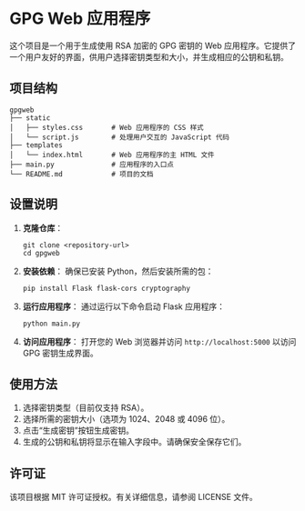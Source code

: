 # GPG Web **应用程序**

这个项目是一个用于生成使用 RSA 加密的 GPG 密钥的 Web 应用程序。它提供了一个用户友好的界面，供用户选择密钥类型和大小，并生成相应的公钥和私钥。

## 项目结构

```
gpgweb
├── static
│   ├── styles.css       # Web 应用程序的 CSS 样式
│   └── script.js        # 处理用户交互的 JavaScript 代码
├── templates
│   └── index.html       # Web 应用程序的主 HTML 文件
├── main.py              # 应用程序的入口点
└── README.md            # 项目的文档
```

## 设置说明

1. **克隆仓库**：
   ```
   git clone <repository-url>
   cd gpgweb
   ```

2. **安装依赖**：
   确保已安装 Python，然后安装所需的包：
   ```
   pip install Flask flask-cors cryptography
   ```

3. **运行应用程序**：
   通过运行以下命令启动 Flask 应用程序：
   ```
   python main.py
   ```

4. **访问应用程序**：
   打开您的 Web 浏览器并访问 `http://localhost:5000` 以访问 GPG 密钥生成界面。

## 使用方法

1. 选择密钥类型（目前仅支持 RSA）。
2. 选择所需的密钥大小（选项为 1024、2048 或 4096 位）。
3. 点击“生成密钥”按钮生成密钥。
4. 生成的公钥和私钥将显示在输入字段中。请确保安全保存它们。

## 许可证

该项目根据 MIT 许可证授权。有关详细信息，请参阅 LICENSE 文件。